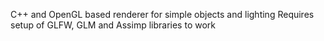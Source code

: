 C++ and OpenGL based renderer for simple objects and lighting
Requires setup of GLFW, GLM and Assimp libraries to work
